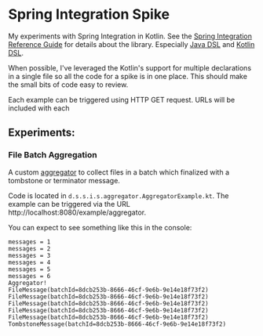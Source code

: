 # Spring Integration Spike
My experiments with Spring Integration in Kotlin.  See the [Spring Integration Reference Guide](https://docs.spring.io/spring-integration/docs/current/reference/html/index.html) for details about the library.   Especially [Java DSL](https://docs.spring.io/spring-integration/docs/current/reference/html/dsl.html#java-dsl) and  [Kotlin DSL](https://docs.spring.io/spring-integration/docs/current/reference/html/kotlin-dsl.html#kotlin-dsl).

When possible, I've leveraged the Kotlin's support for multiple declarations in a single file so all the code for a spike is in one place.  This should make the small bits of code easy to review.  

Each example can be triggered using HTTP GET request.  URLs will be included with each 

## Experiments:

### File Batch Aggregation

A custom [aggregator](https://www.enterpriseintegrationpatterns.com/patterns/messaging/Aggregator.html) to collect files in a batch which finalized with a tombstone or terminator message.

Code is located in `d.s.s.i.s.aggregator.AggregatorExample.kt`.   The example can be triggered via the URL http://localhost:8080/example/aggregator.

You can expect to see something like this in the console:
```
messages = 1
messages = 2
messages = 3
messages = 4
messages = 5
messages = 6
Aggregator!
FileMessage(batchId=8dcb253b-8666-46cf-9e6b-9e14e18f73f2)
FileMessage(batchId=8dcb253b-8666-46cf-9e6b-9e14e18f73f2)
FileMessage(batchId=8dcb253b-8666-46cf-9e6b-9e14e18f73f2)
FileMessage(batchId=8dcb253b-8666-46cf-9e6b-9e14e18f73f2)
FileMessage(batchId=8dcb253b-8666-46cf-9e6b-9e14e18f73f2)
TombstoneMessage(batchId=8dcb253b-8666-46cf-9e6b-9e14e18f73f2)
```

